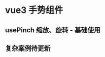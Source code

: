 # vue3 手势组件

## usePinch 缩放、旋转 - 基础使用

<preview path="@demo/usePinch/src/app.vue" title="usePinch" description="vue3 缩放，简单使用案例" />

## 复杂案例待更新
